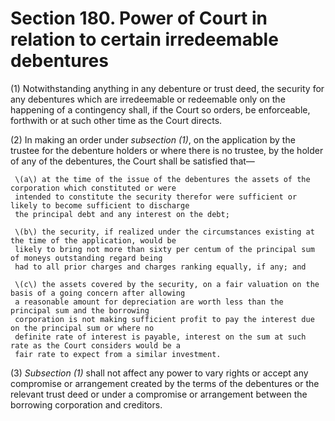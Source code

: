 # Section 180. Power of Court in relation to certain irredeemable debentures

\(1\) Notwithstanding anything in any debenture or trust deed, the security for any debentures which are irredeemable or redeemable only on the happening of a contingency shall, if the Court so orders, be enforceable, forthwith or at such other time as the Court directs.

\(2\) In making an order under _subsection \(1\)_, on the application by the trustee for the debenture holders or where there is no trustee, by the holder of any of the debentures, the Court shall be satisfied that—

     \(a\) at the time of the issue of the debentures the assets of the corporation which constituted or were  
     intended to constitute the security therefor were sufficient or likely to become sufficient to discharge  
     the principal debt and any interest on the debt;

     \(b\) the security, if realized under the circumstances existing at the time of the application, would be  
     likely to bring not more than sixty per centum of the principal sum of moneys outstanding regard being  
     had to all prior charges and charges ranking equally, if any; and

     \(c\) the assets covered by the security, on a fair valuation on the basis of a going concern after allowing  
     a reasonable amount for depreciation are worth less than the principal sum and the borrowing  
     corporation is not making sufficient profit to pay the interest due on the principal sum or where no  
     definite rate of interest is payable, interest on the sum at such rate as the Court considers would be a  
     fair rate to expect from a similar investment.

\(3\) _Subsection \(1\)_ shall not affect any power to vary rights or accept any compromise or arrangement created by the terms of the debentures or the relevant trust deed or under a compromise or arrangement between the borrowing corporation and creditors.

